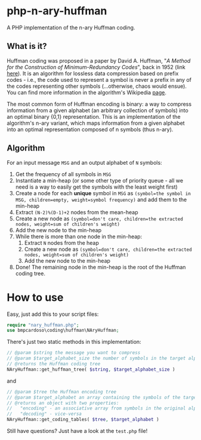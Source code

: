 # php-n-ary-huffman
A PHP implementation of the n-ary Huffman coding.

## What is it?
Huffman coding was proposed in a paper by David A. Huffman, "*A Method for the Construction of Minimum-Redundancy Codes*", back in 1952 (link [here](https://ieeexplore.ieee.org/document/4051119)). It is an algorithm for lossless data compression based on prefix codes - i.e., the code used to represent a symbol is never a prefix in any of the codes representing other symbols (...otherwise, chaos would ensue). You can find more information in the algorithm's Wikipedia [page](https://en.wikipedia.org/wiki/Huffman_coding).

The most common form of Huffman encoding is binary: a way to compress information from a given alphabet (an arbitrary collection of symbols) into an optimal binary {0,1} representation. This is an implementation of the algorithm's n-ary variant, which maps information from a given alphabet into an optimal representation composed of n symbols (thus n-ary).

## Algorithm
For an input message `MSG` and an output alphabet of `N` symbols: 

1. Get the frequency of all symbols in `MSG`
2. Instantiate a min-heap (or some other type of priority queue - all we need is a way to easily get the symbols with the least weight first)
2. Create a node for each **unique** symbol in `MSG` as `(symbol=the symbol in MSG, children=empty, weight=symbol frequency)` and add them to the min-heap
3. Extract `(N-2)%(D-1)+2` nodes from the mean-heap
4. Create a new node as `(symbol=don't care, children=the extracted nodes, weight=sum of children's weight)`
5. Add the new node to the min-heap
6. While there is more than one node in the min-heap:
   1. Extract `N` nodes from the heap
   2. Create a new node as `(symbol=don't care, children=the extracted nodes, weight=sum of children's weight)`
   3. Add the new node to the min-heap
7. Done! The remaining node in the min-heap is the root of the Huffman coding tree.

# How to use
Easy, just add this to your script files:

```php
require "nary_huffman.php";   
use bmpcardoso\coding\huffman\NAryHuffman;
```

There's just two static methods in this implementation:
```php
// @param $string the message you want to compress
// @param $target_alphabet_size the number of symbols in the target alphabet (binary would be 2)
// @returns the Huffman coding tree
NAryHuffman::get_huffman_tree( $string, $target_alphabet_size )
```
and 
```php
// @param $tree the Huffman encoding tree
// @param $target_alphabet an array containing the symbols of the target alphabet (binary would be [0,1])
// @returns an object with two properties: 
//   "encoding" - an associative array from symbols in the original alphabet to the code written in the target alphabet
//   "decoding" - vice-versa
NAryHuffman::get_coding_tables( $tree, $target_alphabet )
```
Still have questions? Just have a look at the `test.php` file!

